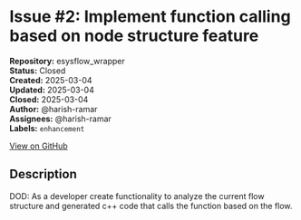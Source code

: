 # Issue #2: Implement function calling based on node structure feature

**Repository:** esysflow_wrapper  
**Status:** Closed  
**Created:** 2025-03-04  
**Updated:** 2025-03-04  
**Closed:** 2025-03-04  
**Author:** @harish-ramar  
**Assignees:** @harish-ramar  
**Labels:** `enhancement`  

[View on GitHub](https://github.com/Simtestlab/esysflow_wrapper/issues/2)

## Description

DOD: As a developer create functionality to analyze the current flow structure and generated c++ code that calls the function based on the flow.